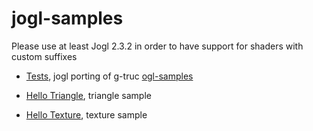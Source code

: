 # jogl-samples

Please use at least Jogl 2.3.2 in order to have support for shaders with custom suffixes


- [Tests](https://github.com/elect86/jogl-samples/tree/master/jogl-samples/src/tests), jogl porting of g-truc [ogl-samples](https://github.com/g-truc/ogl-samples)

- [Hello Triangle](https://github.com/elect86/jogl-samples/tree/master/jogl-samples/src/helloTriangle), triangle sample

- [Hello Texture](https://github.com/elect86/jogl-samples/blob/master/jogl-samples/src/helloTexture), texture sample
